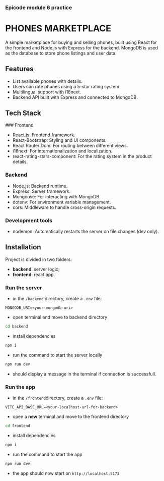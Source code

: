 ### Epicode module 6 practice

# PHONES MARKETPLACE

A simple marketplace for buying and selling phones, built using React for the frontend and Node.js with Express for the backend. MongoDB is used as the database to store phone listings and user data.


## Features

- List available phones with details.
- Users can rate phones using a 5-star rating system.
- Multilingual support with i18next.
- Backend API built with Express and connected to MongoDB.


## Tech Stack

### Frontend
- React.js: Frontend framework.
- React-Bootstrap: Styling and UI components.
- React Router Dom: For routing between different views.
- i18next: For internationalization and localization.
- react-rating-stars-component: For the rating system in the product details.

### Backend
- Node.js: Backend runtime.
- Express: Server framework.
- Mongoose: For interacting with MongoDB.
- dotenv: For environment variable management.
- cors: Middleware to handle cross-origin requests.

### Development tools
- nodemon: Automatically restarts the server on file changes (dev only).


## Installation

Project is divided in two folders:
- **backend**: server logic;
- **frontend**: react app.

### Run the server

- in the ```/backend``` directory, create a ```.env``` file:
```env
MONGODB_URI=<your-mongodb-uri>
```

- open terminal and move to backend directory
```bash
cd backend
```
- install dependencies
```bash
npm i
```

- run the command to start the server locally
```bash
npm run dev
```

- should display a message in the terminal if connection is successfull.

### Run the app

- in the ```/frontend```directory, create a ```.env``` file:
```env
VITE_API_BASE_URL=<your-localhost-url-for-backend>
```

- open a **new** terminal and move to the frontend directory
```bash
cd frontend
```

- install dependencies
```bash
npm i
```

- run the command to start the app
```bash
npm run dev
```

- the app should now start on ```http://localhost:5173```
